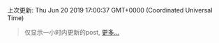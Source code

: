 
  
 上次更新: Thu Jun 20 2019 17:00:37 GMT+0000 (Coordinated Universal Time) 

 > 仅显示一小时内更新的post, [更多...](screenshots/)
  